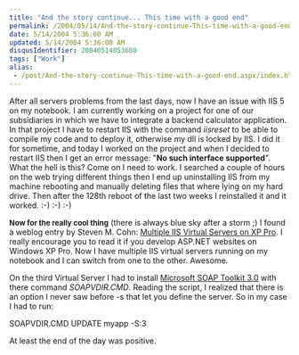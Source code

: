 ```yaml
---
title: "And the story continue... This time with a good end"
permalink: /2004/05/14/And-the-story-continue-This-time-with-a-good-end/
date: 5/14/2004 5:36:00 AM
updated: 5/14/2004 5:36:00 AM
disqusIdentifier: 20040514053600
tags: ["Work"]
alias:
 - /post/And-the-story-continue-This-time-with-a-good-end.aspx/index.html
---
```

After all servers problems from the last days, now I have an issue with IIS 5 on my notebook. I am currently working on a project for one of our subsidiaries in which we have to integrate a backend calculator application. In that project I have to restart IIS with the command <em>iisreset</em> to be able to compile my code and to deploy it, otherwise my dll is locked by IIS. I did it for sometime, and today I worked on the project and when I decided to restart IIS then I get an error message: "<strong>No such interface supported</strong>". What the hell is this? Come on I need to work. I searched a couple of hours on the web trying different things then I end up uninstalling IIS from my machine rebooting and manually deleting files that where lying on my hard drive. Then after the 128th reboot of the last two weeks I reinstalled it and it worked. :-) :-) :-) 

<strong><font size="2">Now for the really cool thing</font></strong> (there is always blue sky after a storm ;) I found a weblog entry by Steven M. Cohn: [Multiple IIS Virtual Servers on XP Pro](http://weblogs.asp.net/stevencohn/articles/59782.aspx). I really encourage you to read it if you develop ASP.NET websites on Windows XP Pro. Now I have multiple IIS virtual servers running on my notebook and I can switch from one to the other. Awesome.
<!-- more -->

On the third Virtual Server I had to install [Microsoft SOAP Toolkit 3.0](http://www.microsoft.com/downloads/details.aspx?FamilyId=C943C0DD-CEEC-4088-9753-86F052EC8450&displaylang=en) with there command <em>SOAPVDIR.CMD</em>. Reading the script, I realized that there is an option I never saw before -s that let you define the server. So in my case I had to run:

SOAPVDIR.CMD UPDATE myapp -S:3

At least the end of the day was positive.
